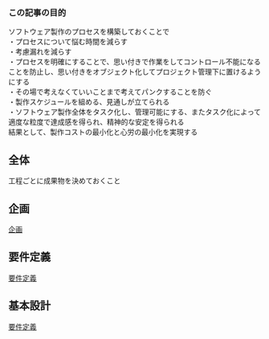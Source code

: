 ### この記事の目的
ソフトウェア製作のプロセスを構築しておくことで  
・プロセスについて悩む時間を減らす  
・考慮漏れを減らす  
・プロセスを明確にすることで、思い付きで作業をしてコントロール不能になることを防止し、思い付きをオブジェクト化してプロジェクト管理下に置けるようにする  
・その場で考えなくていいことまで考えてパンクすることを防ぐ  
・製作スケジュールを組める、見通しが立てられる  
・ソフトウェア製作全体をタスク化し、管理可能にする、またタスク化によって適度な粒度で達成感を得られ、精神的な安定を得られる    
結果として、製作コストの最小化と心労の最小化を実現する  

## 全体
工程ごとに成果物を決めておくこと

## 企画
[企画](/SoftwareCreate/Plan.md)  

## 要件定義
[要件定義](/SoftwareCreate/RequirementsDefinition.md)  

## 基本設計
[要件定義](/SoftwareCreate/BasicDesign.md)  
